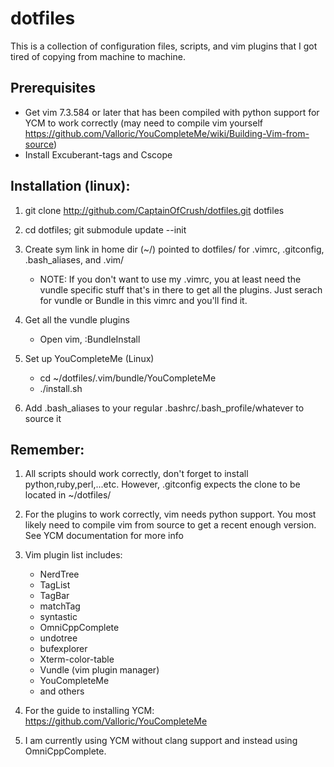 dotfiles
==========

This is a collection of configuration files, scripts, and vim plugins that I got tired of copying from machine to machine.

Prerequisites
------------
- Get vim 7.3.584 or later that has been compiled with python support for YCM to work correctly
    (may need to compile vim yourself https://github.com/Valloric/YouCompleteMe/wiki/Building-Vim-from-source)
- Install Excuberant-tags and Cscope

Installation (linux):
-------------

1. git clone http://github.com/CaptainOfCrush/dotfiles.git dotfiles

2. cd dotfiles; git submodule update --init

3. Create sym link in home dir (~/) pointed to dotfiles/ for .vimrc, .gitconfig, .bash_aliases, and .vim/
    - NOTE: If you don't want to use my .vimrc, you at least need the vundle specific stuff that's in 
      there to get all the plugins. Just serach for vundle or Bundle in this vimrc and you'll find it.

4. Get all the vundle plugins 
    - Open vim, :BundleInstall

5. Set up YouCompleteMe (Linux)
    - cd ~/dotfiles/.vim/bundle/YouCompleteMe
    - ./install.sh

6. Add .bash_aliases to your regular .bashrc/.bash_profile/whatever to source it

Remember:
---------

1. All scripts should work correctly, don't forget to install python,ruby,perl,...etc. 
   However, .gitconfig expects the clone to be located in ~/dotfiles/

2. For the plugins to work correctly, vim needs python support. You most likely
   need to compile vim from source to get a recent enough version. See YCM 
   documentation for more info

3. Vim plugin list includes:
    - NerdTree
    - TagList
    - TagBar
    - matchTag
    - syntastic
    - OmniCppComplete
    - undotree
    - bufexplorer
    - Xterm-color-table
    - Vundle (vim plugin manager)
    - YouCompleteMe
    - and others


4. For the guide to installing YCM:
   https://github.com/Valloric/YouCompleteMe

5. I am currently using YCM without clang support and instead using OmniCppComplete.
